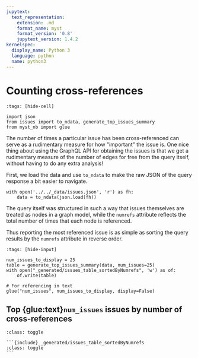 ```yaml
---
jupytext:
  text_representation:
    extension: .md
    format_name: myst
    format_version: '0.8'
    jupytext_version: 1.4.2
kernelspec:
  display_name: Python 3
  language: python
  name: python3
---
```


# Counting cross-references

```{code-cell}
:tags: [hide-cell]

import json
from issues import to_ndata, generate_top_issues_summary
from myst_nb import glue
```

The number of times a particular issue has been cross-referenced can serve as
a rudimentary measure for how "important" the issue is.
One nice thing about using the GraphQL API for obtaining the issues is that
we get a rudimentary measure of the number of edges for free from the query
itself, without having to do any extra analysis!

First, we load the data and use `to_ndata` to make the raw JSON of the query
response a bit easier to navigate.

```{code-cell}
with open('../../_data/issues.json', 'r') as fh:
    data = to_ndata(json.load(fh))
```

The query itself was structured in such a way that issues themselves are
treated as nodes in a graph model, while the `numrefs` attribute reflects the
total number of times that each node is referenced.

Thus reporting the most referenced issue is as simple as sorting the query
results by the `numrefs` attribute in reverse order.

```{code-cell}
:tags: [hide-input]

num_issues_to_display = 25
table = generate_top_issues_summary(data, num_issues=25)
with open("_generated/issues_table_sortedByNumrefs", 'w') as of:
    of.write(table)

# For referencing in text
glue("num_issues", num_issues_to_display, display=False)
```

## Top {glue:text}`num_issues` issues by number of cross-references

````{admonition} Click to show/hide table
:class: toggle

```{include} _generated/issues_table_sortedByNumrefs
:class: toggle
```
````
